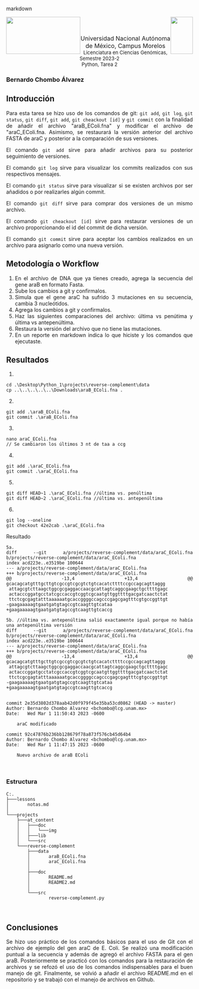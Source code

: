 markdown
<p float="left">
  <img img style="float: left;"width ="200" height="100" src="https://blogger.googleusercontent.com/img/b/R29vZ2xl/AVvXsEji0v55N5TAUIk5h0XzQKtqmlg3kpEx11_6PZqPs4juvDGyXVfcGYIRWozxTAqYACiKkBEpKABjS9Md7t8mYycBDzNC_fXUvQVE8gMw9E0Fr9DstnrFBectnz2uZWr3r_UzxNjZ771ja7l18zeVib3K7DPiHfeTCNz7MRxsAR3FGCPSLcECZod7Tcnc/s320/Logo%20UNAM%20Morelos%20letras.png"/>             
  <img img style="float: right;" width ="60" height="100" src="https://blogger.googleusercontent.com/img/b/R29vZ2xl/AVvXsEiqqbbUKBPSySIHU3QZIBXVIE0Hm02hAqzlkq7e3_xU_jRRvvvzYBRXKemheQaMYmv5hgPijN-LPMDQoqRX7dPaFSTZ-fQMe9UCbyK3nKiD7Jb__tIAWgcvrGTbZvcqDB-zo2pTp7qILY8-vr2djypOrYabQTaTXEqOzrTLrUJIUazIzPt7Upw6T0ax/s320/Logo%20LCG.png"/> 
</p>
<br>
<br>
<p align="center">  <font size="3">Universidad Nacional Autónoma de México, Campus Morelos</font> <br>
<font size="2"> Licenciatura en Ciencias Genómicas, Semestre 2023-2</font> <br>
<font size="2"> Python, Tarea 2</font> 
<p/>
<div style="text-align: justify">

### Bernardo Chombo Álvarez
## Introducción
Para esta tarea se hizo uso de los comandos de git: `git add`, `git log`, `git status`, `git diff`, `git add`, `git cheackout [id]` y `git commit` con la finalidad de añadir el archivo "araB_EColi.fna" y modificar el archivo de "araC_EColi.fna. Asimismo, se restaurará la versión anterior del archivo FASTA de araC y posterior a la comparación de sus versiones.
<br>

El comando `git add` sirve para añadir archivos para su posterior seguimiento de versiones.
<br>

El comando `git log` sirve para visualizar los commits realizados con sus respectivos mensajes.
<br>

El comando `git status` sirve para visualizar si se existen archivos por ser añadidos o por realizarles algún commit.
<br>

El comando `git diff` sirve para comprar dos versiones de un mismo archivo.
<br>

El comando `git cheackout [id]` sirve para restaurar versiones de un archivo proporcionando el id del commit de dicha versión.
<br>

El comando `git commit` sirve para aceptar los cambios realizados en un archivo para asignarlo como una nueva versión. 
<br>

## Metodología o Workflow
1. En el archivo de DNA que ya tienes creado, agrega la secuencia del gene araB en formato Fasta.
2. Sube los cambios a git y confirmalos.
3. Simula que el gene araC ha sufrido 3 mutaciones en su secuencia, cambia 3 nucleótidos.
4. Agrega los cambios a git y confirmalos.
5. Haz las siguientes comparaciones del archivo: última vs penútima y última vs antepenúltima.
6. Restaura la versión del archivo que no tiene las mutaciones.
7. En un reporte en markdown indica lo que hiciste y los comandos que ejecutaste.

## Resultados
1.
``` 
cd .\Desktop\Python_1\projects\reverse-complement\data
cp ..\..\..\..\..\Downloads\araB_EColi.fna .
```
2.
``` 
git add .\araB_EColi.fna
git commit .\araB_EColi.fna
```
3.
``` 
nano araC_EColi.fna
// Se cambiaron los últimos 3 nt de taa a ccg
```
4.
``` 
git add .\araC_EColi.fna
git commit .\araC_EColi.fna
```
5.
``` 
git diff HEAD~1 .\araC_EColi.fna //última vs. penúltima
git diff HEAD~2 .\araC_EColi.fna //última vs. antepenúltima
```
6.
``` 
git log --oneline
git checkout 42e2cab .\araC_EColi.fna
```
Resultado
```
5a.
diff --git a/projects/reverse-complement/data/araC_EColi.fna b/projects/reverse-complement/data/araC_EColi.fna
index acd223e..e3519be 100644
--- a/projects/reverse-complement/data/araC_EColi.fna
+++ b/projects/reverse-complement/data/araC_EColi.fna
@@ -13,4 +13,4 @@ gcacagcatgtttgcttgtcgccgtcgcgtctgtcacatcttttccgccagcagttaggg
 attagcgtcttaagctggcgcgaggaccaacgcattagtcaggcgaagctgcttttgagc
 actacccggatgcctatcgccaccgtcggtcgcaatgttggttttgacgatcaactctat
 ttctcgcgagtatttaaaaaatgcaccggggccagcccgagcgagtttcgtgccggttgt
-gaagaaaaagtgaatgatgtagccgtcaagttgtcataa
+gaagaaaaagtgaatgatgtagccgtcaagttgtcaccg

5b. //última vs. antepenúltima salió exactamente igual porque no había una antepenúltima versión
diff --git a/projects/reverse-complement/data/araC_EColi.fna b/projects/reverse-complement/data/araC_EColi.fna
index acd223e..e3519be 100644
--- a/projects/reverse-complement/data/araC_EColi.fna
+++ b/projects/reverse-complement/data/araC_EColi.fna
@@ -13,4 +13,4 @@ gcacagcatgtttgcttgtcgccgtcgcgtctgtcacatcttttccgccagcagttaggg
 attagcgtcttaagctggcgcgaggaccaacgcattagtcaggcgaagctgcttttgagc
 actacccggatgcctatcgccaccgtcggtcgcaatgttggttttgacgatcaactctat
 ttctcgcgagtatttaaaaaatgcaccggggccagcccgagcgagtttcgtgccggttgt
-gaagaaaaagtgaatgatgtagccgtcaagttgtcataa
+gaagaaaaagtgaatgatgtagccgtcaagttgtcaccg


commit 2e35d3802d378aab42d0f979f45e35ba53cd0862 (HEAD -> master)
Author: Bernardo Chombo Alvarez <bchombo@lcg.unam.mx>
Date:   Wed Mar 1 11:50:43 2023 -0600

    araC modificado

commit 92c47876b236bb128679f78a873f576cb45d64b4
Author: Bernardo Chombo Alvarez <bchombo@lcg.unam.mx>
Date:   Wed Mar 1 11:47:15 2023 -0600

    Nuevo archivo de araB EColi
```
<br>

### Estructura
```
C:.
├───lessons
│       notas.md
│
└───projects
    ├───at_content
    │   ├───doc
    │   │   └───img
    │   ├───lib
    │   └───src
    └───reverse-complement
        ├───data
        │       araB_EColi.fna
        │       araC_EColi.fna
        │
        ├───doc
        │       README.md
        │       README2.md
        │
        └───src
                reverse-complement.py
```
<br>

## Conclusiones
Se hizo uso práctico de los comandos básicos para el uso de Git con el archivo de ejemplo del gen araC de E. Coli. Se realizó una modificación puntual a la secuencia y además de agregó el archivo FASTA para el gen araB. Posteriormente se practicó con los comandos para la restauración de archivos y se refozó el uso de los comandos indispensables para el buen manejo de git. Finalmente, se volvió a añadir el archivo README.md en el repositorio y se trabajó con el manejo de archivos en Github.  

</div>
